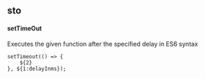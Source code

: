 ## sto
#### setTimeOut
Executes the given function after the specified delay in ES6 syntax
```
setTimeout(() => {
	${2}
}, ${1:delayInms});
```